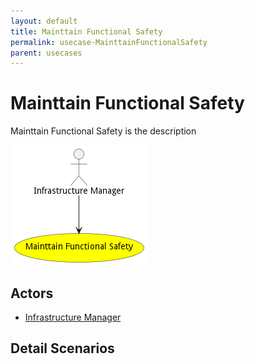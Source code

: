```yaml
---
layout: default
title: Mainttain Functional Safety
permalink: usecase-MainttainFunctionalSafety
parent: usecases
---
```

# Mainttain Functional Safety

Mainttain Functional Safety is the description

![Activities Diagram](./Activities.png)

## Actors

* [Infrastructure Manager](actor-im)











## Detail Scenarios





